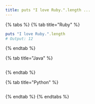 ```yaml
---
title: puts "I love Ruby.".length ...
---
```


{% tabs %}
{% tab title="Ruby" %}
```ruby
puts "I love Ruby.".length 
# Output: 12
```
{% endtab %}

{% tab title="Java" %}
```java
```
{% endtab %}

{% tab title="Python" %}
```python
```
{% endtab %}
{% endtabs %}
